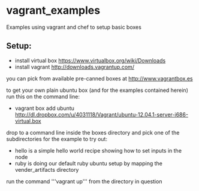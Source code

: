 vagrant_examples
================

Examples using vagrant and chef to setup basic boxes

Setup:
------
* install virtual box https://www.virtualbox.org/wiki/Downloads
* install vagrant http://downloads.vagrantup.com/

you can pick from available pre-canned boxes at http://www.vagrantbox.es

to get your own plain ubuntu box (and for the examples contained herein) run this on the command line:

* vagrant box add ubuntu http://dl.dropbox.com/u/4031118/Vagrant/ubuntu-12.04.1-server-i686-virtual.box

drop to a command line inside the boxes directory and pick one of the subdirectories for the example to try out:

* hello is a simple hello world recipe showing how to set inputs in the node
* ruby is doing our default ruby ubuntu setup by mapping the vender_artifacts directory

run the command '''vagrant up''' from the directory in question